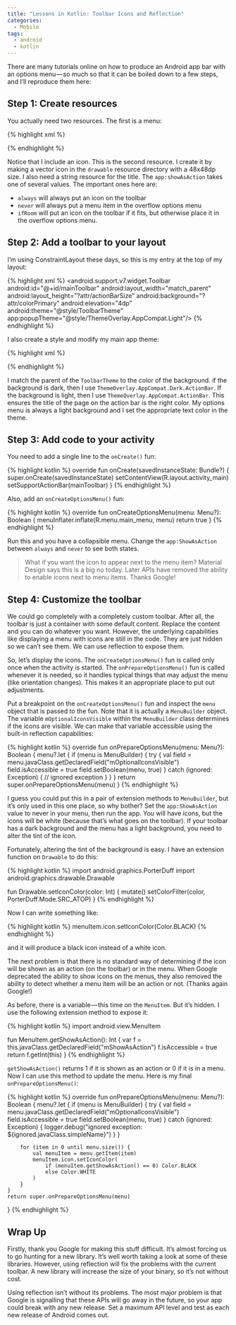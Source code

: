 ```yaml
---
title: "Lessons in Kotlin: Toolbar Icons and Reflection"
categories:
  - Mobile
tags:
  - android
  - kotlin
---
```


There are many tutorials online on how to produce an Android app bar with an options menu — so much so that it can be boiled down to a few steps, and I’ll reproduce them here:

## Step 1: Create resources

You actually need two resources. The first is a menu:

{% highlight xml %}
<?xml version="1.0" encoding="utf-8"?>
<menu xmlns:android="http://schemas.android.com/apk/res/android"
    xmlns:app="http://schemas.android.com/apk/res-auto">
    <item
        android:id="@+id/mainActionCamera"
        android:icon="@drawable/ic_camera_48dp"
        android:title="@string/mainActionCamera"
        app:showAsAction="ifRoom"/>
</menu>
{% endhighlight %}

Notice that I include an icon.  This is the second resource.  I create it by making a vector icon in the `drawable` resource directory with a 48x48dp size. I also need a string resource for the title. The `app:showAsAction` takes one of several values. The important ones here are:

* `always` will always put an icon on the toolbar
* `never` will always put a menu item in the overflow options menu
* `ifRoom` will put an icon on the toolbar if it fits, but otherwise place it in the overflow options menu.

## Step 2: Add a toolbar to your layout

I’m using ConstraintLayout these days, so this is my entry at the top of my layout:

{% highlight xml %}
<android.support.v7.widget.Toolbar
    android:id="@+id/mainToolbar"
    android:layout_width="match_parent"
    android:layout_height="?attr/actionBarSize"
    android:background="?attr/colorPrimary"
    android:elevation="4dp"
    android:theme="@style/ToolbarTheme"
    app:popupTheme="@style/ThemeOverlay.AppCompat.Light"/>
{% endhighlight %}

I also create a style and modify my main app theme:

{% highlight xml %}
<style name="AppTheme" parent="Theme.AppCompat.Light.NoActionBar">
    <item name="colorPrimary">@color/colorPrimary</item>
    <item name="colorPrimaryDark">@color/colorPrimaryDark</item>
    <item name="colorAccent">@color/colorAccent</item>
</style>
<style name="ToolbarTheme" parent="ThemeOverlay.AppCompat.Dark.ActionBar">
    <item name="android:textColorSecondary">@android:color/black</item>
</style>
{% endhighlight %}

I match the parent of the `ToolbarTheme` to the color of the background. if the background is dark, then I use `ThemeOverlay.AppCompat.Dark.ActionBar`. If the background is light, then I use `ThemeOverlay.AppCompat.ActionBar`. This ensures the title of the page on the action bar is the right color. My options menu is always a light background and I set the appropriate text color in the theme.

## Step 3: Add code to your activity

You need to add a single line to the `onCreate()` fun:

{% highlight kotlin %}
override fun onCreate(savedInstanceState: Bundle?) {
    super.onCreate(savedInstanceState)
    setContentView(R.layout.activity_main)
    setSupportActionBar(mainToolbar)
}
{% endhighlight %}

Also, add an `onCreateOptionsMenu()` fun:

{% highlight kotlin %}
override fun onCreateOptionsMenu(menu: Menu?): Boolean {
    menuInflater.inflate(R.menu.main_menu, menu)
    return true
}
{% endhighlight %}

Run this and you have a collapsible menu. Change the `app:ShowAsAction` between `always` and `never` to see both states.

> What if you want the icon to appear next to the menu item? Material Design says this is a big no today. Later APIs have removed the ability to enable icons next to menu items. Thanks Google!

## Step 4: Customize the toolbar

We could go completely with a completely custom toolbar. After all, the toolbar is just a container with some default content. Replace the content and you can do whatever you want. However, the underlying capabilities like displaying a menu with icons are still in the code. They are just hidden so we can’t see them. We can use reflection to expose them.

So, let’s display the icons. The `onCreateOptionsMenu()` fun is called only once when the activity is started. The `onPrepareOptionsMenu()` fun is called whenever it is needed, so it handles typical things that may adjust the menu (like orientation changes). This makes it an appropriate place to put out adjustments.

Put a breakpoint on the `onCreateOptionsMenu()` fun and inspect the `menu` object that is passed to the fun. Note that it is actually a `MenuBuilder` object. The variable `mOptionalIconsVisible` within the `MenuBuilder` class determines if the icons are visible. We can make that variable accessible using the built-in reflection capabilities:

{% highlight kotlin %}
override fun onPrepareOptionsMenu(menu: Menu?): Boolean {
    menu?.let {
        if (menu is MenuBuilder) {
            try {
                val field = menu.javaClass.getDeclaredField("mOptionalIconsVisible")
                field.isAccessible = true
                field.setBoolean(menu, true)
            } catch (ignored: Exception) {
                // ignored exception
            }
        }
    }
    return super.onPrepareOptionsMenu(menu)
}
{% endhighlight %}

I guess you could put this in a pair of extension methods to `MenuBuilder`, but it’s only used in this one place, so why bother? Set the `app:ShowAsAction` value to never in your menu, then run the app. You will have icons, but the icons will be white (because that’s what goes on the toolbar). If your toolbar has a dark background and the menu has a light background, you need to alter the tint of the icon.

Fortunately, altering the tint of the background is easy. I have an extension function on `Drawable` to do this:

{% highlight kotlin %}
import android.graphics.PorterDuff
import android.graphics.drawable.Drawable

fun Drawable.setIconColor(color: Int) {
    mutate()
    setColorFilter(color, PorterDuff.Mode.SRC_ATOP)
}
{% endhighlight %}

Now I can write something like:

{% highlight kotlin %}
menuItem.icon.setIconColor(Color.BLACK)
{% endhighlight %}

and it will produce a black icon instead of a white icon.

The next problem is that there is no standard way of determining if the icon will be shown as an action (on the toolbar) or in the menu. When Google deprecated the ability to show icons on the menus, they also removed the ability to detect whether a menu item will be an action or not. (Thanks again Google!)

As before, there is a variable — this time on the `MenuItem`. But it’s hidden. I use the following extension method to expose it:

{% highlight kotlin %}
import android.view.MenuItem

fun MenuItem.getShowAsAction(): Int {
    var f = this.javaClass.getDeclaredField("mShowAsAction")
    f.isAccessible = true
    return f.getInt(this)
}
{% endhighlight %}

`getShowAsAction()` returns 1 if it is shown as an action or 0 if it is in a menu. Now I can use this method to update the menu. Here is my final `onPrepareOptionsMenu()`:

{% highlight kotlin %}
override fun onPrepareOptionsMenu(menu: Menu?): Boolean {
    menu?.let {
        if (menu is MenuBuilder) {
            try {
                val field = menu.javaClass.getDeclaredField("mOptionalIconsVisible")
                field.isAccessible = true
                field.setBoolean(menu, true)
            } catch (ignored: Exception) {
                logger.debug("ignored exception: ${ignored.javaClass.simpleName}")
            }
        }

        for (item in 0 until menu.size()) {
            val menuItem = menu.getItem(item)
            menuItem.icon.setIconColor(
                if (menuItem.getShowAsAction() == 0) Color.BLACK
                else Color.WHITE
            )
        }
    }
    return super.onPrepareOptionsMenu(menu)
}
{% endhighlight %}

## Wrap Up
Firstly, thank you Google for making this stuff difficult. It’s almost forcing us to go hunting for a new library. It’s well worth taking a look at some of these libraries. However, using reflection will fix the problems with the current toolbar. A new library will increase the size of your binary, so it’s not without cost.

Using reflection isn’t without its problems. The most major problem is that Google is signalling that these APIs will go away in the future, so your app could break with any new release. Set a maximum API level and test as each new release of Android comes out.

